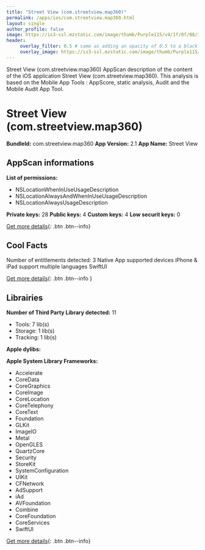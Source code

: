 ```yaml
---
title: "Street View (com.streetview.map360)"
permalink: /apps/ios/com.streetview.map360.html
layout: single
author_profile: false
image: https://is3-ssl.mzstatic.com/image/thumb/Purple115/v4/1f/0f/08/1f0f08a1-861a-3ee8-2b1b-c8557aa9229b/AppIcon-0-1x_U007emarketing-0-7-0-85-220.png/512x512bb.jpg
header: 
     overlay_filter: 0.5 # same as adding an opacity of 0.5 to a black background
     overlay_image: https://is3-ssl.mzstatic.com/image/thumb/Purple115/v4/1f/0f/08/1f0f08a1-861a-3ee8-2b1b-c8557aa9229b/AppIcon-0-1x_U007emarketing-0-7-0-85-220.png/512x512bb.jpg
---
```

Street View (com.streetview.map360) AppScan description of the content of the iOS application Street View (com.streetview.map360). This analysis is based on the Mobile App Tools : AppScore, static analysis, Audit and the Mobile Audit App Tool.

# Street View (com.streetview.map360)

**BundleId:** com.streetview.map360
**App Version:** 2.1
**App Name:** Street View


## AppScan informations 

**List of permissions:** 
- NSLocationWhenInUseUsageDescription
- NSLocationAlwaysAndWhenInUseUsageDescription
- NSLocationAlwaysUsageDescription
  
  
**Private keys:** 28
**Public keys:** 4
**Custom keys:** 4
**Low securit keys:** 0
  
[Get more details](/pricing.html){: .btn .btn--info}

## Cool Facts

Number of entitlements detected: 3
Native App
supported devices iPhone & iPad
support multiple languages
SwiftUI
  
[Get more details](/pricing.html){: .btn .btn--info }

## Librairies 
**Number of Third Party Library detected:** 11
- Tools: 7 lib(s)
- Storage: 1 lib(s)
- Tracking: 1 lib(s)


**Apple dylibs:**


**Apple System Library Frameworks:**
- Accelerate
- CoreData
- CoreGraphics
- CoreImage
- CoreLocation
- CoreTelephony
- CoreText
- Foundation
- GLKit
- ImageIO
- Metal
- OpenGLES
- QuartzCore
- Security
- StoreKit
- SystemConfiguration
- UIKit
- CFNetwork
- AdSupport
- iAd
- AVFoundation
- Combine
- CoreFoundation
- CoreServices
- SwiftUI


  
[Get more details](/pricing.html){: .btn .btn--info}

